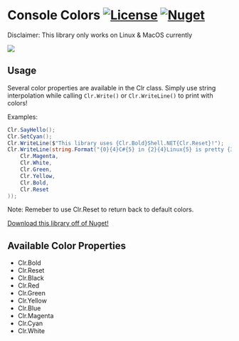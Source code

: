 # Console Colors [![License][License]](LICENSE.md) [![Nuget][Nuget]](https://www.nuget.org/packages/ConsoleColors)

[License]: https://img.shields.io/badge/License-MIT-blue.svg

[Nuget]: https://img.shields.io/badge/Nuget-0.1.2-blue.svg

Disclaimer: This library only works on Linux & MacOS currently

![](http://imgur.com/RqvnNDW.png)

## Usage

Several color properties are available in the Clr class. Simply use string interpolation while calling `Clr.Write()` or `Clr.WriteLine()` to print with colors!

Examples:

```C#
Clr.SayHello();
Clr.SetCyan();
Clr.WriteLine($"This library uses {Clr.Bold}Shell.NET{Clr.Reset}!");
Clr.WriteLine(string.Format("{0}{4}C#{5} in {2}{4}Linux{5} is pretty {3}{4}cool!{5}",
    Clr.Magenta,
    Clr.White,
    Clr.Green,
    Clr.Yellow,
    Clr.Bold,
    Clr.Reset
));
```

Note: Remeber to use Clr.Reset to return back to default colors.

[Download this library off of Nuget!](https://www.nuget.org/packages/ConsoleColors)

## Available Color Properties

* Clr.Bold
* Clr.Reset
* Clr.Black
* Clr.Red
* Clr.Green
* Clr.Yellow
* Clr.Blue
* Clr.Magenta
* Clr.Cyan
* Clr.White
